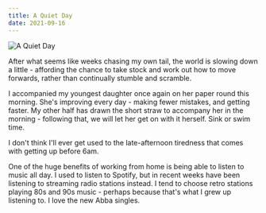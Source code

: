 ```yaml
---
title: A Quiet Day
date: 2021-09-16
---
```


![A Quiet Day](https://source.unsplash.com/2aFp6EWWs58/1600x900)

After what seems like weeks chasing my own tail, the world is slowing down a little - affording the chance to take stock and work out how to move forwards, rather than continually stumble and scramble.

I accompanied my youngest daughter once again on her paper round this morning. She's improving every day - making fewer mistakes, and getting faster. My other half has drawn the short straw to accompany her in the morning - following that, we will let her get on with it herself. Sink or swim time.

I don't think I'll ever get used to the late-afternoon tiredness that comes with getting up before 6am.

One of the huge benefits of working from home is being able to listen to music all day. I used to listen to Spotify, but in recent weeks have been listening to streaming radio stations instead. I tend to choose retro stations playing 80s and 90s music - perhaps because that's what I grew up listening to. I love the new Abba singles.